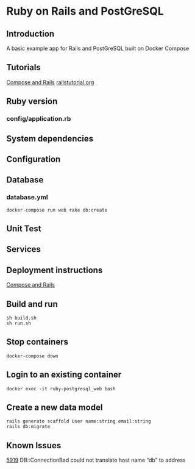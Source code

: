 # Ruby on Rails and PostGreSQL

## Introduction
A basic example app for Rails and PostGreSQL built on Docker Compose

## Tutorials
[Compose and Rails](https://docs.docker.com/compose/rails/)
[railstutorial.org](https://www.railstutorial.org/book)

## Ruby version
### config/application.rb

## System dependencies

## Configuration

## Database
### database.yml
```
docker-compose run web rake db:create
```

## Unit Test

## Services

## Deployment instructions
[Compose and Rails](https://docs.docker.com/compose/rails/)

## Build and run
```
sh build.sh
sh run.sh
```

## Stop containers
```
docker-compose down
```

## Login to an existing container
```
docker exec -it ruby-postgresql_web bash
```

## Create a new data model
```
rails generate scaffold User name:string email:string
rails db:migrate
```

## Known Issues
[5919](https://github.com/docker/compose/issues/5919) DB::ConnectionBad could not translate host name “db” to address